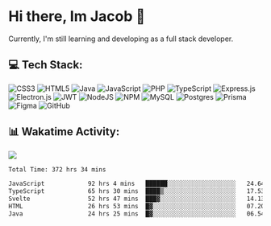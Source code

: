 # Hi there, Im Jacob 👋
Currently, I'm still learning and developing as a full stack developer.


## 💻 Tech Stack:
![CSS3](https://img.shields.io/badge/css3-%231572B6.svg?style=for-the-badge&logo=css3&logoColor=white) ![HTML5](https://img.shields.io/badge/html5-%23E34F26.svg?style=for-the-badge&logo=html5&logoColor=white) ![Java](https://img.shields.io/badge/java-%23ED8B00.svg?style=for-the-badge&logo=openjdk&logoColor=white) ![JavaScript](https://img.shields.io/badge/javascript-%23323330.svg?style=for-the-badge&logo=javascript&logoColor=%23F7DF1E) ![PHP](https://img.shields.io/badge/php-%23777BB4.svg?style=for-the-badge&logo=php&logoColor=white) ![TypeScript](https://img.shields.io/badge/typescript-%23007ACC.svg?style=for-the-badge&logo=typescript&logoColor=white) ![Express.js](https://img.shields.io/badge/express.js-%23404d59.svg?style=for-the-badge&logo=express&logoColor=%2361DAFB) ![Electron.js](https://img.shields.io/badge/Electron-191970?style=for-the-badge&logo=Electron&logoColor=white) ![JWT](https://img.shields.io/badge/JWT-black?style=for-the-badge&logo=JSON%20web%20tokens) ![NodeJS](https://img.shields.io/badge/node.js-6DA55F?style=for-the-badge&logo=node.js&logoColor=white) ![NPM](https://img.shields.io/badge/NPM-%23CB3837.svg?style=for-the-badge&logo=npm&logoColor=white) ![MySQL](https://img.shields.io/badge/mysql-4479A1.svg?style=for-the-badge&logo=mysql&logoColor=white) ![Postgres](https://img.shields.io/badge/postgres-%23316192.svg?style=for-the-badge&logo=postgresql&logoColor=white) ![Prisma](https://img.shields.io/badge/Prisma-3982CE?style=for-the-badge&logo=Prisma&logoColor=white) ![Figma](https://img.shields.io/badge/figma-%23F24E1E.svg?style=for-the-badge&logo=figma&logoColor=white) ![GitHub](https://img.shields.io/badge/github-%23121011.svg?style=for-the-badge&logo=github&logoColor=white)
## 📊 Wakatime Activity:

![](https://wakatime.com/share/@bfeff6fe-7f39-433c-bc17-53e716b9a274/5ea5f349-8c2f-4586-bc8c-eb76702f8e49.svg)

<!--START_SECTION:waka-->

```txt
Total Time: 372 hrs 34 mins

JavaScript            92 hrs 4 mins   ██████░░░░░░░░░░░░░░░░░░░   24.64 %
TypeScript            65 hrs 30 mins  ████▒░░░░░░░░░░░░░░░░░░░░   17.53 %
Svelte                52 hrs 47 mins  ███▓░░░░░░░░░░░░░░░░░░░░░   14.13 %
HTML                  26 hrs 53 mins  █▓░░░░░░░░░░░░░░░░░░░░░░░   07.20 %
Java                  24 hrs 25 mins  █▓░░░░░░░░░░░░░░░░░░░░░░░   06.54 %
```

<!--END_SECTION:waka-->
